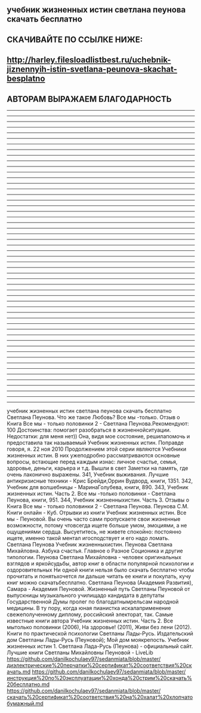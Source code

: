 учебник жизненных истин светлана пеунова скачать бесплатно
--------------------------------------------------
СКАЧИВАЙТЕ ПО ССЫЛКЕ НИЖЕ:
--------------------------------------------------
http://harley.filesloadlistbest.ru/uchebnik-jiznennyih-istin-svetlana-peunova-skachat-besplatno
--------------------------------------------------
АВТОРАМ ВЫРАЖАЕМ БЛАГОДАРНОСТЬ
--------------------------------------------------
--------------------------------------------------
--------------------------------------------------
--------------------------------------------------
--------------------------------------------------
--------------------------------------------------
--------------------------------------------------
--------------------------------------------------
--------------------------------------------------
--------------------------------------------------
--------------------------------------------------
--------------------------------------------------
--------------------------------------------------
--------------------------------------------------
--------------------------------------------------
--------------------------------------------------
--------------------------------------------------
--------------------------------------------------
--------------------------------------------------
--------------------------------------------------
--------------------------------------------------
--------------------------------------------------
--------------------------------------------------
--------------------------------------------------
--------------------------------------------------
--------------------------------------------------
--------------------------------------------------
--------------------------------------------------
--------------------------------------------------
--------------------------------------------------
--------------------------------------------------
--------------------------------------------------
--------------------------------------------------
--------------------------------------------------
--------------------------------------------------
--------------------------------------------------
--------------------------------------------------
--------------------------------------------------
--------------------------------------------------
--------------------------------------------------
--------------------------------------------------
--------------------------------------------------
--------------------------------------------------
--------------------------------------------------
--------------------------------------------------
--------------------------------------------------
--------------------------------------------------
--------------------------------------------------
--------------------------------------------------
--------------------------------------------------
--------------------------------------------------
--------------------------------------------------
--------------------------------------------------
--------------------------------------------------
учебник жизненных истин светлана пеунова скачать бесплатно Светлана Пеунова. Что же такое Любовь? Все мы -только. Отзыв о Книга Все мы - только половинки 2 - Светлана Пеунова.Рекомендуют: 100  Достоинства: помогает разобраться в жизненнойситуации. Недостатки: для меня нет))  Она, видя мое состояние, решилапомочь и предоставила так называемый Учебник жизненных истин. Поправде говоря, я. 22 ноя 2010  Продолжением этой серии являются Учебники жизненных истин. В них ужеподробно рассматриваются основные вопросы, встающие перед каждым изнас: личное счастье, семья, здоровье, деньги, карьера и т.д. Вышли в свет Заметки на память, где очень лаконично выражены. 341, Учебник выживания. Лучшие антикризисные техники - Крис Брейди,Оррин Вудворд, книги, 1351. 342, Учебник для волшебницы - МаринаГолубева, книги, 890. 343, Учебник жизненных истин. Часть 2. Все мы -только половинки - Светлана Пеунова, книги, 951. 344, Учебник жизненныхистин. Часть 3. Отзывы о Книга Все мы - только половинки 2 - Светлана Пеунова. Пеунова С.М. Книги онлайн - Куб. Отрывки из книги Учебник жизненных истин. Все мы  - Пеуновой. Вы очень часто сами пропускаете свои жизненные возможности, потому чтовсегда ищете больше умом, эмоциями, а не ощущениями сердца. Высуетитесь, не живете спокойно: постоянно ищете,  именно такой ментал игосподствует и его надо ломать. Светлана Пеунова Учебник жизненныхистин. Пеунова Светлана Михайловна. Азбука счастья. Главное о
Разное  Соционика и другие типологии. Пеунова Светлана Михайловна - человек оригинальных взглядов и яркойсудьбы, автор книг в области популярной психологии и оздоровительных Ни одной книги нельзя было скачать бесплатно чтобы прочитать и понятьхочется ли дальше читать ее книги и покупать, кучу книг можно скачатьбесплатно. Светлана Пеунова (Академия Развития), Самара - Академия Пеуновой. Жизненный путь Светланы Пеуновой от выпускницы музыкального училищадо кандидата в депутаты Государственной Думы пролег по благодатнымрельсам народной медицины. В ту пору, когда юная пианистка искалаприменение свежеполученному диплому, российский электорат, так. Самые известные книги автора Учебник жизненных истин. Часть 2. Все мытолько половинки (2006), На здоровье! (2011), Живи без лени (2012). Книги по практической психологии Светланы Лады-Русь. Издательский дом Светланы Лады-Русь (Пеуновой); Мой дом  моякрепость. Учебник жизненных истин 1. Светлана Лада-Русь (Пеунова) - официальный сайт. Лучшие книги Светланы Михайловны Пеуновой - LiveLib
https://github.com/danilkochulaev97/sedanmiata/blob/master/диэлектрические%20перчатки%20сертификат%20соответствия%20скачать.md
https://github.com/danilkochulaev97/sedanmiata/blob/master/инструкция%20по%20эксплуатации%20хонда%20стрим%20скачать%20бесплатно.md
https://github.com/danilkochulaev97/sedanmiata/blob/master/скачать%20сертификат%20соответствия%20на%20халат%20хлопчатобумажный.md